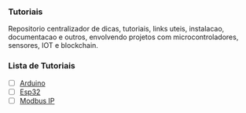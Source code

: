 ### Tutoriais

Repositorio centralizador de dicas, tutoriais, links uteis, instalacao, documentacao e outros, envolvendo projetos com microcontroladores, sensores, IOT e blockchain.

### Lista de Tutoriais

- [ ] [Arduino](/Arduino.md)
- [ ] [Esp32](/Esp32.md)
- [ ] [Modbus IP](/ModbusIP.md)
